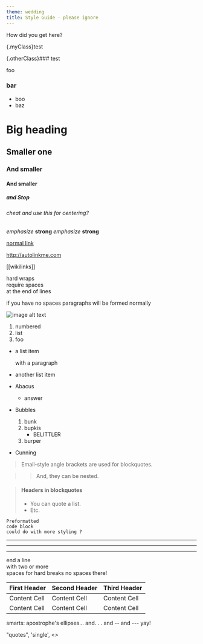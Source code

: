 ```yaml
---
theme: wedding
title: Style Guide - please ignore
---
```

How did you get here?

{.myClass}test

{.otherClass}### test

<DIV class="centred" markdown="1">
foo

### bar

* boo
* baz

</DIV>

# Big heading
## Smaller one
### And smaller
#### And smaller
##### and Stop
###### cheat and use this for centering?

*emphasize*   **strong**
_emphasize_   __strong__

[normal link](google.com)

http://autolinkme.com

[[wikilinks]]

hard wraps  
require spaces  
at the end of lines

if you have
no spaces paragraphs will be
formed normally


![image alt text](/images/banner.png "Sample Image")

1. numbered
2. list
1. foo

* a list item

  with a paragraph
  
* another list item

*   Abacus
    * answer
*   Bubbles
    1.  bunk
    2.  bupkis
        * BELITTLER
    3. burper
*   Cunning

> Email-style angle brackets
> are used for blockquotes.

> > And, they can be nested.

> #### Headers in blockquotes
> 
> * You can quote a list.
> * Etc.


    Preformatted
    code block
    could do with more styling ?
    
---

* * *

- - - - 
    
end a line  
with two or more  
spaces for hard breaks
no spaces there!

First Header | Second Header | Third Header
------------ | ------------- | ------------
Content Cell | Content Cell  | Content Cell
Content Cell | Content Cell  | Content Cell

smarts: apostrophe's ellipses... and. . . and -- and --- yay!

"quotes", 'single', <<angle>>
